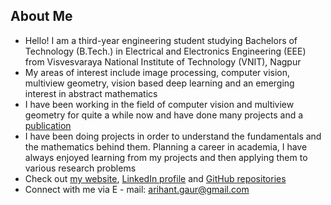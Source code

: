 ## About Me

* Hello! I am a third-year engineering student studying Bachelors of Technology (B.Tech.) in Electrical and Electronics Engineering (EEE) from Visvesvaraya National Institute of Technology (VNIT), Nagpur
* My areas of interest include image processing, computer vision, multiview geometry, vision based deep learning and an emerging interest in abstract mathematics
* I have been working in the field of computer vision and multiview geometry for quite a while now and have done many projects and a [publication](https://drive.google.com/file/d/1f9a8VDooN2E_1S1GYJWgXSeT1ot-k7bw/view) 
* I have been doing projects in order to understand the fundamentals and the mathematics behind them. Planning a career in academia, I have always enjoyed learning from my projects and then applying them to various research problems 
* Check out [my website](https://flagarihant2000.github.io/arihantgaur/), [LinkedIn profile](https://www.linkedin.com/in/arihantgaur/) and [GitHub repositories](https://github.com/FlagArihant2000?tab=repositories)
* Connect with me via E - mail: <arihant.gaur@gmail.com>


